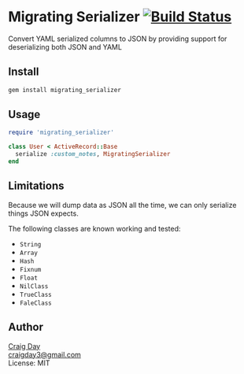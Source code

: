 # Migrating Serializer [![Build Status](https://travis-ci.org/craig-day/migrating_serializer.png)](https://travis-ci.org/craig-day/migrating_serializer)

Convert YAML serialized columns to JSON by providing support for deserializing both JSON and YAML

## Install

```Bash
gem install migrating_serializer
```

## Usage

```Ruby
require 'migrating_serializer'

class User < ActiveRecord::Base
  serialize :custom_notes, MigratingSerializer
end
```

## Limitations

Because we will dump data as JSON all the time, we can only serialize things JSON expects.

The following classes are known working and tested:

- `String`
- `Array`
- `Hash`
- `Fixnum`
- `Float`
- `NilClass`
- `TrueClass`
- `FaleClass`

## Author
[Craig Day](https://github.com/craig-day)<br/>
craigday3@gmail.com<br/>
License: MIT<br/>
